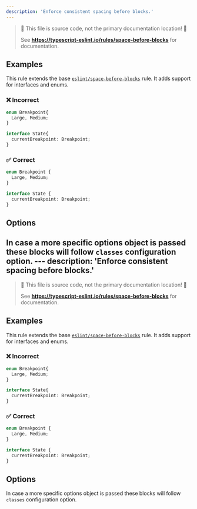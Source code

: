 ```yaml
---
description: 'Enforce consistent spacing before blocks.'
---
```


> 🛑 This file is source code, not the primary documentation location! 🛑
>
> See **https://typescript-eslint.io/rules/space-before-blocks** for documentation.

## Examples

This rule extends the base [`eslint/space-before-blocks`](https://eslint.org/docs/rules/space-before-blocks) rule.
It adds support for interfaces and enums.

<!-- tabs -->

### ❌ Incorrect

```ts
enum Breakpoint{
  Large, Medium;
}

interface State{
  currentBreakpoint: Breakpoint;
}
```

### ✅ Correct

```ts
enum Breakpoint {
  Large, Medium;
}

interface State {
  currentBreakpoint: Breakpoint;
}
```

## Options

In case a more specific options object is passed these blocks will follow `classes` configuration option.
                                                                                                                                                                                                                                                                                                                                                                                                                                                                                                                                                                                                                                                                                                                                                                                                                                                                                                                                                                                                                                                                                                                                                                                                                                                                                                                                                                                                                                                                                                                                                                                                                          ---
description: 'Enforce consistent spacing before blocks.'
---

> 🛑 This file is source code, not the primary documentation location! 🛑
>
> See **https://typescript-eslint.io/rules/space-before-blocks** for documentation.

## Examples

This rule extends the base [`eslint/space-before-blocks`](https://eslint.org/docs/rules/space-before-blocks) rule.
It adds support for interfaces and enums.

<!-- tabs -->

### ❌ Incorrect

```ts
enum Breakpoint{
  Large, Medium;
}

interface State{
  currentBreakpoint: Breakpoint;
}
```

### ✅ Correct

```ts
enum Breakpoint {
  Large, Medium;
}

interface State {
  currentBreakpoint: Breakpoint;
}
```

## Options

In case a more specific options object is passed these blocks will follow `classes` configuration option.
